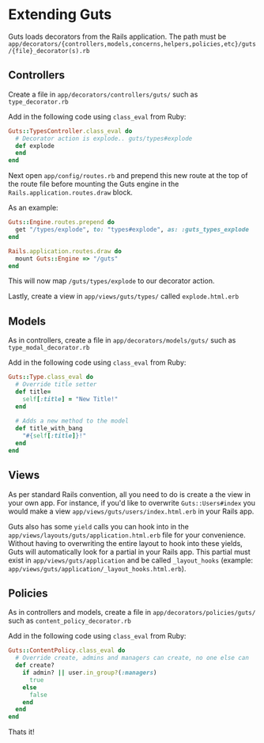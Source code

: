 # Extending Guts

Guts loads decorators from the Rails application. The path must be `app/decorators/{controllers,models,concerns,helpers,policies,etc}/guts/{file}_decorator(s).rb`

## Controllers

Create a file in `app/decorators/controllers/guts/` such as `type_decorator.rb`

Add in the following code using `class_eval` from Ruby:

``` ruby
Guts::TypesController.class_eval do
  # Decorator action is explode.. guts/types#explode
  def explode
  end
end
```

Next open `app/config/routes.rb` and prepend this new route at the top of the route file before mounting the Guts engine in the `Rails.application.routes.draw` block.

As an example:

``` ruby
Guts::Engine.routes.prepend do
  get "/types/explode", to: "types#explode", as: :guts_types_explode
end

Rails.application.routes.draw do
  mount Guts::Engine => "/guts"
end
```

This will now map `/guts/types/explode` to our decorator action.

Lastly, create a view in `app/views/guts/types/` called `explode.html.erb`

## Models

As in controllers, create a file in `app/decorators/models/guts/` such as `type_modal_decorator.rb`

Add in the following code using `class_eval` from Ruby:

``` ruby
Guts::Type.class_eval do
  # Override title setter
  def title=
    self[:title] = "New Title!"
  end
  
  # Adds a new method to the model
  def title_with_bang
    "#{self[:title]}!"
  end
end
```

## Views

As per standard Rails convention, all you need to do is create a the view in your own app. For instance, if you'd like to overwrite `Guts::Users#index` you would make a view `app/views/guts/users/index.html.erb` in your Rails app.

Guts also has some `yield` calls you can hook into in the `app/views/layouts/guts/application.html.erb` file for your convenience. Without having to overwriting the entire layout to hook into these yields, Guts will automatically look for a partial in your Rails app. This partial must exist in `app/views/guts/application` and be called `_layout_hooks` (example: `app/views/guts/application/_layout_hooks.html.erb`).

## Policies

As in controllers and models, create a file in `app/decorators/policies/guts/` such as `content_policy_decorator.rb`

Add in the following code using `class_eval` from Ruby:

``` ruby
Guts::ContentPolicy.class_eval do
  # Override create, admins and managers can create, no one else can
  def create?
    if admin? || user.in_group?(:managers)
      true
    else
      false
    end
  end
end
```

Thats it!
